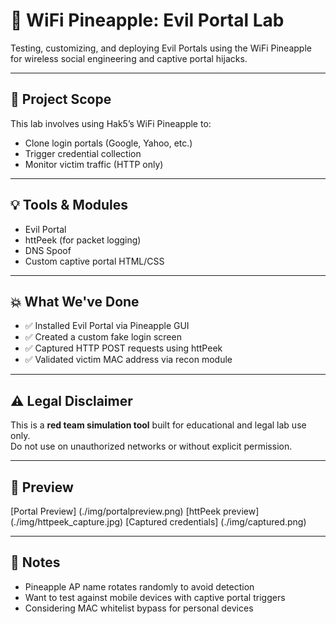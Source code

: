 # 🍍 WiFi Pineapple: Evil Portal Lab

Testing, customizing, and deploying Evil Portals using the WiFi Pineapple for wireless social engineering and captive portal hijacks.

---

## 🎯 Project Scope

This lab involves using Hak5’s WiFi Pineapple to:

- Clone login portals (Google, Yahoo, etc.)
- Trigger credential collection
- Monitor victim traffic (HTTP only)

---

## 💡 Tools & Modules

- Evil Portal
- httPeek (for packet logging)
- DNS Spoof
- Custom captive portal HTML/CSS

---

## 💥 What We've Done

- ✅ Installed Evil Portal via Pineapple GUI  
- ✅ Created a custom fake login screen  
- ✅ Captured HTTP POST requests using httPeek  
- ✅ Validated victim MAC address via recon module  

---

## ⚠️ Legal Disclaimer

This is a **red team simulation tool** built for educational and legal lab use only.  
Do not use on unauthorized networks or without explicit permission.

---

## 📸 Preview
[Portal Preview] (./img/portalpreview.png)
[httPeek preview] (./img/httpeek_capture.jpg)
[Captured credentials] (./img/captured.png)


---

## 📝 Notes

- Pineapple AP name rotates randomly to avoid detection  
- Want to test against mobile devices with captive portal triggers  
- Considering MAC whitelist bypass for personal devices
